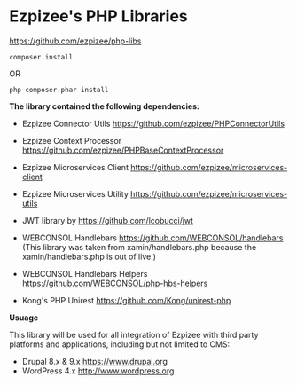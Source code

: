 # Ezpizee's PHP Libraries

https://github.com/ezpizee/php-libs

```
composer install
```

OR

```
php composer.phar install
```

**The library contained the following dependencies:**

- Ezpizee Connector Utils https://github.com/ezpizee/PHPConnectorUtils

- Ezpizee Context Processor https://github.com/ezpizee/PHPBaseContextProcessor

- Ezpizee Microservices Client https://github.com/ezpizee/microservices-client

- Ezpizee Microservices Utility https://github.com/ezpizee/microservices-utils

- JWT library by https://github.com/lcobucci/jwt

- WEBCONSOL Handlebars https://github.com/WEBCONSOL/handlebars (This library was taken from xamin/handlebars.php because the xamin/handlebars.php is out of live.)

- WEBCONSOL Handlebars Helpers https://github.com/WEBCONSOL/php-hbs-helpers

- Kong's PHP Unirest https://github.com/Kong/unirest-php

**Usuage**

This library will be used for all integration of Ezpizee with third party 
platforms and applications, including but not limited to CMS:

- Drupal 8.x & 9.x https://www.drupal.org
- WordPress 4.x http://www.wordpress.org
